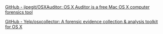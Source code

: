 
[GitHub - jipegit/OSXAuditor: OS X Auditor is a free Mac OS X computer forensics tool](https://github.com/jipegit/OSXAuditor)

[GitHub - Yelp/osxcollector: A forensic evidence collection & analysis toolkit for OS X](https://github.com/Yelp/osxcollector)
